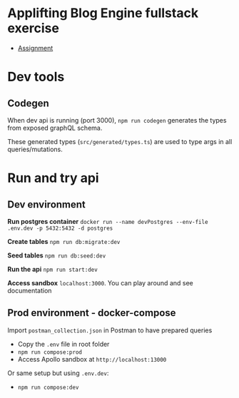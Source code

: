 # Applifting Blog Engine fullstack exercise

- [Assignment](./assignment.md)

# Dev tools

## Codegen

When dev api is running (port 3000), `npm run codegen` generates the types from exposed graphQL schema.

These generated types (`src/generated/types.ts`) are used to type args in all queries/mutations. 

# Run and try api

## Dev environment

**Run postgres container**
`docker run --name devPostgres --env-file .env.dev -p 5432:5432 -d postgres`

**Create tables**
`npm run db:migrate:dev`

**Seed tables**
`npm run db:seed:dev`

**Run the api**
`npm run start:dev`

**Access sandbox** 
`localhost:3000`. You can play around and see documentation

## Prod environment - docker-compose

Import `postman_collection.json` in Postman to have prepared queries

- Copy the `.env` file in root folder
- `npm run compose:prod`
- Access Apollo sandbox at `http://localhost:13000`

Or same setup but using `.env.dev`:
- `npm run compose:dev`
